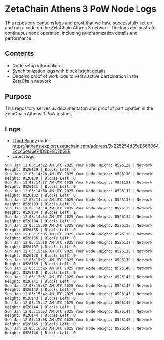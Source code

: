 # ZetaChain Athens 3 PoW Node Logs
This repository contains logs and proof that we have successfully set up and run a node on the ZetaChain Athens 3 network. The logs demonstrate continuous node operation, including synchronization details and performance.

## Contents
- Node setup information
- Synchronization logs with block height details
- Ongoing proof of work logs to verify active participation in the ZetaChain network

## Purpose
This repository serves as documentation and proof of participation in the ZetaChain Athens 3 PoW testnet.

## Logs

- [Third Bunny](https://thirdbunny.xyz/) node: https://athens.explorer.zetachain.com/address/0x225254d35dE666064Eccc5ce16eF1D8bF8D7b5EE
- Latest logs:
```
Sun Jan 12 03:14:22 AM UTC 2025 Your Node Height: 8526129 | Network Height: 8526129 | Blocks Left: 0
Sun Jan 12 03:14:28 AM UTC 2025 Your Node Height: 8526130 | Network Height: 8526130 | Blocks Left: 0
Sun Jan 12 03:14:33 AM UTC 2025 Your Node Height: 8526131 | Network Height: 8526131 | Blocks Left: 0
Sun Jan 12 03:14:38 AM UTC 2025 Your Node Height: 8526132 | Network Height: 8526132 | Blocks Left: 0
Sun Jan 12 03:14:44 AM UTC 2025 Your Node Height: 8526133 | Network Height: 8526133 | Blocks Left: 0
Sun Jan 12 03:14:49 AM UTC 2025 Your Node Height: 8526133 | Network Height: 8526134 | Blocks Left: 1
Sun Jan 12 03:14:54 AM UTC 2025 Your Node Height: 8526134 | Network Height: 8526134 | Blocks Left: 0
Sun Jan 12 03:15:00 AM UTC 2025 Your Node Height: 8526135 | Network Height: 8526135 | Blocks Left: 0
Sun Jan 12 03:15:05 AM UTC 2025 Your Node Height: 8526136 | Network Height: 8526136 | Blocks Left: 0
Sun Jan 12 03:15:10 AM UTC 2025 Your Node Height: 8526137 | Network Height: 8526137 | Blocks Left: 0
Sun Jan 12 03:15:16 AM UTC 2025 Your Node Height: 8526138 | Network Height: 8526138 | Blocks Left: 0
Sun Jan 12 03:15:21 AM UTC 2025 Your Node Height: 8526139 | Network Height: 8526139 | Blocks Left: 0
Sun Jan 12 03:15:26 AM UTC 2025 Your Node Height: 8526140 | Network Height: 8526140 | Blocks Left: 0
Sun Jan 12 03:15:31 AM UTC 2025 Your Node Height: 8526141 | Network Height: 8526141 | Blocks Left: 0
Sun Jan 12 03:15:37 AM UTC 2025 Your Node Height: 8526142 | Network Height: 8526142 | Blocks Left: 0
Sun Jan 12 03:15:42 AM UTC 2025 Your Node Height: 8526143 | Network Height: 8526143 | Blocks Left: 0
Sun Jan 12 03:15:47 AM UTC 2025 Your Node Height: 8526143 | Network Height: 8526144 | Blocks Left: 1
Sun Jan 12 03:15:53 AM UTC 2025 Your Node Height: 8526144 | Network Height: 8526144 | Blocks Left: 0
Sun Jan 12 03:15:58 AM UTC 2025 Your Node Height: 8526145 | Network Height: 8526145 | Blocks Left: 0
Sun Jan 12 03:16:03 AM UTC 2025 Your Node Height: 8526146 | Network Height: 8526146 | Blocks Left: 0
```
